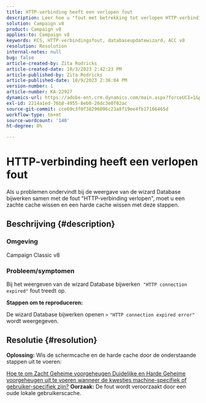 ```yaml
---
title: HTTP-verbinding heeft een verlopen fout
description: Leer hoe u "fout met betrekking tot verlopen HTTP-verbinding" kunt corrigeren bij het weergeven van de wizard voor updatedatabases in Adobe Campaign Classic.
solution: Campaign v8
product: Campaign v8
applies-to: Campaign v8
keywords: KCS, HTTP-verbindingsfout, databaseupdatewizard, ACC v8
resolution: Resolution
internal-notes: null
bug: false
article-created-by: Zita Rodricks
article-created-date: 10/3/2023 2:42:23 PM
article-published-by: Zita Rodricks
article-published-date: 10/9/2023 2:36:04 PM
version-number: 1
article-number: KA-22927
dynamics-url: https://adobe-ent.crm.dynamics.com/main.aspx?forceUCI=1&pagetype=entityrecord&etn=knowledgearticle&id=f0bd8a0c-fb61-ee11-be6e-6045bd006268
exl-id: 2214a1ed-76b8-4955-8eb0-26dc3e0f02ac
source-git-commit: cce69c3f0f38296096c23a8f19ee4fb17166465d
workflow-type: tm+mt
source-wordcount: '140'
ht-degree: 0%

---
```


# HTTP-verbinding heeft een verlopen fout


Als u problemen ondervindt bij de weergave van de wizard Database bijwerken samen met de fout &quot;HTTP-verbinding verlopen&quot;, moet u een zachte cache wissen en een harde cache wissen met deze stappen.

## Beschrijving {#description}


### <b>Omgeving</b>

Campaign Classic v8



### <b>Probleem/symptomen</b>

Bij het weergeven van de wizard Database bijwerken  `"HTTP connection expired"` fout treedt op.

<b>Stappen om te reproduceren:</b>

De wizard Database bijwerken openen `>`  `"HTTP connection expired error"` wordt weergegeven.


## Resolutie {#resolution}

<b>Oplossing:</b>
Wis de schermcache en de harde cache door de onderstaande stappen uit te voeren:

[Hoe te om Zacht Geheime voorgeheugen Duidelijke en Harde Geheime voorgeheugen uit te voeren wanneer de kwesties machine-specifiek of gebruiker-specifiek zijn?](https://experienceleague.adobe.com/docs/campaign-classic/using/getting-started/starting-with-adobe-campaign/faq/faq-campaign-config.html?lang=en#perform-soft-cache-clear)
<b>Oorzaak:</b>
De fout wordt veroorzaakt door een oude lokale gebruikerscache.
